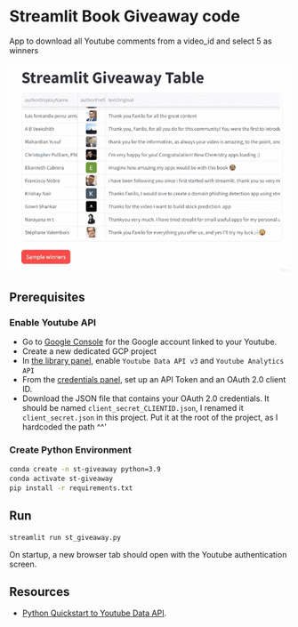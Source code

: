 # Streamlit Book Giveaway code

App to download all Youtube comments from a video_id and select 5 as winners

![](./assets/demo.gif)

## Prerequisites

### Enable Youtube API

- Go to [Google Console](https://console.cloud.google.com/) for the Google account linked to your Youtube.
- Create a new dedicated GCP project
- In [the library panel](https://console.cloud.google.com/apis/library), enable `Youtube Data API v3` and `Youtube Analytics API`
- From the [credentials panel](https://console.cloud.google.com/apis/credentials), set up an API Token and an OAuth 2.0 client ID.
- Download the JSON file that contains your OAuth 2.0 credentials. It should be named `client_secret_CLIENTID.json`, I renamed it `client_secret.json` in this project. Put it at the root of the project, as I hardcoded the path ^^'

### Create Python Environment

```sh
conda create -n st-giveaway python=3.9
conda activate st-giveaway
pip install -r requirements.txt
```

## Run

```sh
streamlit run st_giveaway.py
```

On startup, a new browser tab should open with the Youtube authentication screen.

## Resources

- [Python Quickstart to Youtube Data API](https://developers.google.com/youtube/v3/quickstart/python#step_1_set_up_your_project_and_credentials).
